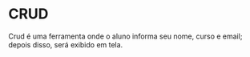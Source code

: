 # CRUD
Crud é uma ferramenta onde o aluno informa seu nome, curso e email; depois disso, será exibido em tela.

